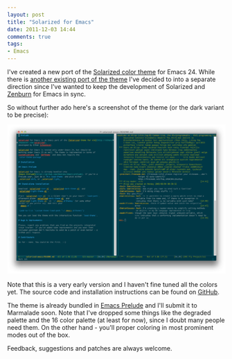 ```yaml
---
layout: post
title: "Solarized for Emacs"
date: 2011-12-03 14:44
comments: true
tags:
- Emacs
---
```


I've created a new port of the
[Solarized color theme](http://ethanschoonover.com/solarized) for
Emacs 24. While there is
[another existing port of the theme](https://github.com/sellout/emacs-color-theme-solarized)
I've decided to into a separate direction since I've wanted to keep
the development of Solarized and
[Zenburn](https://github.com/bbatsov/zenburn-emacs) for Emacs in sync.

So without further ado here's a screenshot of the theme (or the dark
variant to be precise):

![Solarized for Emacs](/images/articles/solarized-emacs.png)

Note that this is a very early version and I haven't fine tuned all
the colors yet. The source code and installation instructions can be
found on [GitHub](https://github.com/bbatsov/solarized-emacs).

The theme is already bundled in
[Emacs Prelude](https://github.com/bbatsov/prelude) and I'll
submit it to Marmalade soon. Note that I've dropped some things like
the degraded palette and the 16 color palette (at least for now),
since I doubt many people need them. On the other hand - you'll proper
coloring in most prominent modes out of the box.

Feedback, suggestions and patches are always welcome.
